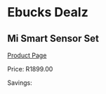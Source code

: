 
# Ebucks Dealz
## Mi Smart Sensor Set
[Product Page](https://www.ebucks.com/web/shop/productSelected.do?prodId=533999838&catId=844502363)

Price: R1899.00

Savings: 


	